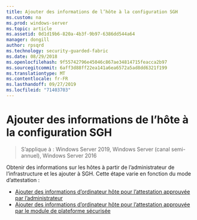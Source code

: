 ```yaml
---
title: Ajouter des informations de l’hôte à la configuration SGH
ms.custom: na
ms.prod: windows-server
ms.topic: article
ms.assetid: 0d1d19b6-820a-4b3f-9b97-6386dd544a64
manager: dongill
author: rpsqrd
ms.technology: security-guarded-fabric
ms.date: 08/29/2018
ms.openlocfilehash: 9f55742796e45046c867ae34814715feacca2b97
ms.sourcegitcommit: 6aff3d88ff22ea141a6ea6572a5ad8dd6321f199
ms.translationtype: MT
ms.contentlocale: fr-FR
ms.lasthandoff: 09/27/2019
ms.locfileid: "71403703"
---
```

# <a name="add-host-information-to-the-hgs-configuration"></a>Ajouter des informations de l’hôte à la configuration SGH

>S’applique à : Windows Server 2019, Windows Server (canal semi-annuel), Windows Server 2016

Obtenir des informations sur les hôtes à partir de l’administrateur de l’infrastructure et les ajouter à SGH. Cette étape varie en fonction du mode d’attestation :

- [Ajouter des informations d’ordinateur hôte pour l’attestation approuvée par l’administrateur](guarded-fabric-add-host-information-for-admin-trusted-attestation.md)
- [Ajouter des informations d’ordinateur hôte pour l’attestation approuvée par le module de plateforme sécurisée](guarded-fabric-add-host-information-for-tpm-trusted-attestation.md) 

